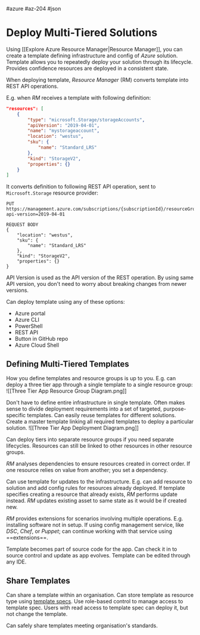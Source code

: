 #azure #az-204 #json 

# Deploy Multi-Tiered Solutions
Using [[Explore Azure Resource Manager|Resource Manager]], you can create a template defining infrastructure and config of *Azure* solution.
Template allows you to repeatedly deploy your solution through its lifecycle.
Provides confidence resources are deployed in a consistent state.

When deploying template, *Resource Manager* (RM) converts template into REST API operations.

E.g. when *RM* receives a template with following definition:
```json
"resources": [
	{
		"type": "microsoft.Storage/storageAccounts",
		"apiVersion": "2019-04-01",
		"name": "mystorageaccount",
		"location": "westus",
		"sku": {
			"name": "Standard_LRS"
		},
		"kind": "StorageV2",
		"properties": {}
	}
]
```
It converts definition to following REST API operation, sent to `Microsoft.Storage` resource provider:
```http
PUT
https://management.azure.com/subscriptions/{subscriptionId}/resourceGroups/{resourceGroupName}/providers/Microsoft.Storage/storageAccounts/mystorageaccount?api-version=2019-04-01

REQUEST BODY
{
	"location": "westus",
	"sku": {
		"name": "Standard_LRS"
	},
	"kind": "StorageV2",
	"properties": {}
}
```
API Version is used as the API version of the REST operation.
By using same API version, you don't need to worry about breaking changes from newer versions.

Can deploy template using any of these options:
- Azure portal
- Azure CLI
- PowerShell
- REST API
- Button in GitHub repo
- Azure Cloud Shell

## Defining Multi-Tiered Templates
How you define templates and resource groups is up to you.
E.g. can deploy a three tier app through a single template to a single resource group:
![[Three Tier App Resource Group Diagram.png]]

Don't have to define entire infrastructure in single template.
Often makes sense to divide deployment requirements into a set of targeted, purpose-specific templates.
Can easily reuse templates for different solutions.
Create a master template linking all required templates to deploy a particular solution.
![[Three Tier App Deployment Diagram.png]]

Can deploy tiers into separate resource groups if you need separate lifecycles.
Resources can still be linked to other resources in other resource groups.

*RM* analyses dependencies to ensure resources created in correct order.
If one resource relies on value from another; you set a dependency.

Can use template for updates to the infrastructure.
E.g. can add resource to solution and add config rules for resources already deployed.
If template specifies creating a resource that already exists, *RM* performs update instead.
*RM* updates existing asset to same state as it would be if created new.

*RM* provides extensions for scenarios involving multiple operations.
E.g. installing software not in setup.
If using config management service, like *DSC*, *Chef*, or *Puppet*; can continue working with that service using ==extensions==.

Template becomes part of source code for the app.
Can check it in to source control and update as app evolves.
Template can be edited through any IDE.

## Share Templates
Can share a template within an organisation.
Can store template as resource type using [template specs](https://docs.microsoft.com/en-us/azure/azure-resource-manager/templates/template-specs).
Use role-based control to manage access to template spec.
Users with read access to template spec can deploy it, but not change the template.

Can safely share templates meeting organisation's standards.